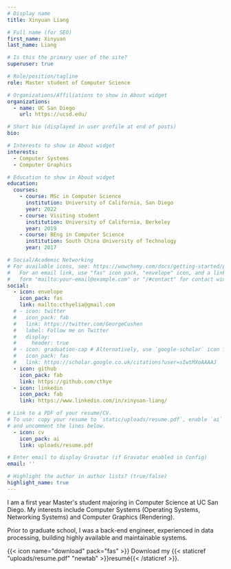 ```yaml
---
# Display name
title: Xinyuan Liang

# Full name (for SEO)
first_name: Xinyuan
last_name: Liang

# Is this the primary user of the site?
superuser: true

# Role/position/tagline
role: Master student of Computer Science

# Organizations/Affiliations to show in About widget
organizations:
  - name: UC San Diego
    url: https://ucsd.edu/

# Short bio (displayed in user profile at end of posts)
bio:

# Interests to show in About widget
interests:
  - Computer Systems
  - Computer Graphics

# Education to show in About widget
education:
  courses:
    - course: MSc in Computer Science
      institution: University of California, San Diego
      year: 2022
    - course: Visiting student
      institution: University of California, Berkeley
      year: 2019
    - course: BEng in Computer Science
      institution: South China University of Technology
      year: 2017

# Social/Academic Networking
# For available icons, see: https://wowchemy.com/docs/getting-started/page-builder/#icons
#   For an email link, use "fas" icon pack, "envelope" icon, and a link in the
#   form "mailto:your-email@example.com" or "/#contact" for contact widget.
social:
  - icon: envelope
    icon_pack: fas
    link: mailto:cthyelia@gmail.com
  # - icon: twitter
  #   icon_pack: fab
  #   link: https://twitter.com/GeorgeCushen
  #   label: Follow me on Twitter
  #   display:
  #     header: true
  # - icon: graduation-cap # Alternatively, use `google-scholar` icon from `ai` icon pack
  #   icon_pack: fas
  #   link: https://scholar.google.co.uk/citations?user=sIwtMXoAAAAJ
  - icon: github
    icon_pack: fab
    link: https://github.com/cthye
  - icon: linkedin
    icon_pack: fab
    link: https://www.linkedin.com/in/xinyuan-liang/

# Link to a PDF of your resume/CV.
# To use: copy your resume to `static/uploads/resume.pdf`, enable `ai` icons in `params.yaml`,
# and uncomment the lines below.
  - icon: cv
    icon_pack: ai
    link: uploads/resume.pdf

# Enter email to display Gravatar (if Gravatar enabled in Config)
email: ''

# Highlight the author in author lists? (true/false)
highlight_name: true
---
```

I am a first year Master's student majoring in Computer Science at UC San Diego. My interests include Computer Systems (Operating Systems, Networking Systems) and Computer Graphics (Rendering).

Prior to graduate school, I was a back-end engineer, experienced in data processing, building highly available and maintainable systems.

{{< icon name="download" pack="fas" >}} Download my {{< staticref "uploads/resume.pdf" "newtab" >}}resumé{{< /staticref >}}.
